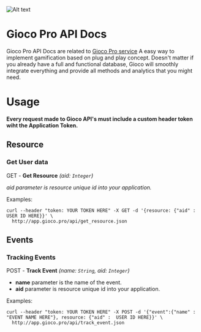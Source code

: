 ![Alt text](http://gioco.pro/wp-content/uploads/2014/09/logo_small2.png "A gamification API Gioco Pro")

# Gioco Pro API Docs
Gioco Pro API Docs are related to [Gioco Pro service](http://www.gioco.pro)
A easy way to implement gamification based on plug and play concept. Doesn't matter if you already have a full and functional database, Gioco will smoothly integrate everything and provide all methods and analytics that you might need.

# Usage

**Every request made to Gioco API's must include a custom header token wiht the Application Token.**

## Resource

### Get User data
GET - **Get Resource** *(aid: ```Integer```)*

*aid parameter is resource unique id into your application.*

Examples:

```shell
curl --header "token: YOUR TOKEN HERE" -X GET -d '{resource: {"aid" : USER ID HERE}}' \
  http://app.gioco.pro/api/get_resource.json
```

## Events

### Tracking Events
POST - **Track Event** *(name: ```String```, aid: ```Integer```)*

- **name** parameter is the name of the event.
- **aid** parameter is resource unique id into your application.

Examples:

```shell
curl --header "token: YOUR TOKEN HERE" -X POST -d '{"event":{"name" : "EVENT NAME HERE"}, resource: {"aid" :  USER ID HERE}}' \
  http://app.gioco.pro/api/track_event.json
```
